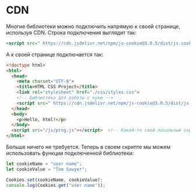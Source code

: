 # CDN

Многие библиотеки можно подключить напрямую к своей странице, используя CDN. Строка подключения выглядит так:

```html
<script src=" https://cdn.jsdelivr.net/npm/js-cookie@3.0.5/dist/js.cookie.min.js "></script>
```

А к своей странице подключается так:

```html
<!doctype html>
<html>
  <head>
    <meta charset="UTF-8">
    <title>HTML CSS Project</title>
    <link rel="stylesheet" href="./css/styles.css">
    <!-- Библиотека для работы с куки -->
    <script src=" https://cdn.jsdelivr.net/npm/js-cookie@3.0.5/dist/js.cookie.min.js "></script>
  </head>
  <body>
    <p>Hello, html!</p>
  </body>
  <script src="/js/prog.js"></script>  <!-- Какой-то свой локальный скрипт -->
</html>
```

Больше ничего не требуется. Теперь в своем скрипте мы можем использовать функции подключенной библиотеки:

```javascript
let cookieName = "user name";
let cookieValue = "Tom Sawyer";

Cookies.set(cookieName, cookieValue);
console.log(Cookies.get("user name"));
```

